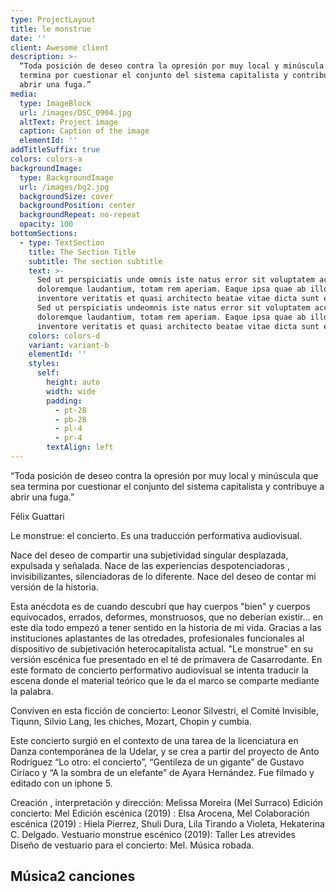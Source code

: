 ```yaml
---
type: ProjectLayout
title: le monstrue
date: ''
client: Awesome client
description: >-
  “Toda posición de deseo contra la opresión por muy local y minúscula que sea
  termina por cuestionar el conjunto del sistema capitalista y contribuye a
  abrir una fuga.”
media:
  type: ImageBlock
  url: /images/DSC_0904.jpg
  altText: Project image
  caption: Caption of the image
  elementId: ''
addTitleSuffix: true
colors: colors-a
backgroundImage:
  type: BackgroundImage
  url: /images/bg2.jpg
  backgroundSize: cover
  backgroundPosition: center
  backgroundRepeat: no-repeat
  opacity: 100
bottomSections:
  - type: TextSection
    title: The Section Title
    subtitle: The section subtitle
    text: >-
      Sed ut perspiciatis unde omnis iste natus error sit voluptatem accusantium
      doloremque laudantium, totam rem aperiam. Eaque ipsa quae ab illo
      inventore veritatis et quasi architecto beatae vitae dicta sunt explicabo.
      Sed ut perspiciatis undeomnis iste natus error sit voluptatem accusantium
      doloremque laudantium, totam rem aperiam. Eaque ipsa quae ab illo
      inventore veritatis et quasi architecto beatae vitae dicta sunt explicabo.
    colors: colors-d
    variant: variant-b
    elementId: ''
    styles:
      self:
        height: auto
        width: wide
        padding:
          - pt-28
          - pb-28
          - pl-4
          - pr-4
        textAlign: left
---
```

“Toda posición de deseo contra la opresión por muy local y minúscula que sea termina por cuestionar el conjunto del sistema capitalista y contribuye a abrir una fuga.”

Félix Guattari

Le monstrue: el concierto. 
Es una traducción performativa audiovisual.

Nace del deseo de compartir una subjetividad singular desplazada, expulsada y señalada.
Nace de las experiencias despotenciadoras , invisibilizantes, silenciadoras de lo diferente.
Nace del deseo de contar mi versión de la historia. 

Esta anécdota es de cuando descubrí que hay cuerpos "bien" y cuerpos equivocados, errados, deformes, monstruosos, que no deberían existir… en este día todo empezó a tener sentido en la historia de mi vida. Gracias a las instituciones aplastantes de las otredades, profesionales funcionales al dispositivo de subjetivación heterocapitalista actual. 
"Le monstrue" en su versión escénica fue presentado en el té de primavera de Casarrodante.  En este formato de concierto performativo audiovisual se intenta traducir la escena donde el material teórico que le da el marco se comparte mediante la palabra.

Conviven en esta ficción de concierto: Leonor Silvestri, el Comité Invisible, Tiqunn, Silvio Lang, les chiches, Mozart, Chopin y cumbia. 

Este concierto surgió en el contexto de una tarea de la licenciatura en Danza contemporánea de la Udelar, y se crea a partir del proyecto de Anto Rodríguez “Lo otro: el concierto”, “Gentileza de un gigante” de Gustavo Ciríaco  y “A la sombra de un elefante” de Ayara Hernández. 
Fue filmado y editado con un iphone 5. 

Creación , interpretación y dirección: Melissa Moreira (Mel Surraco)
Edición concierto: Mel
Edición escénica (2019) : Elsa Arocena, Mel 
Colaboración escénica (2019) : Hiela Pierrez, Shuli Dura, Lila Tirando a Violeta, Hekaterina C. Delgado. 
Vestuario monstrue escénico (2019): Taller Les atrevides 
Diseño de vestuario para el concierto: Mel. 
Música robada.

## Música2 canciones



